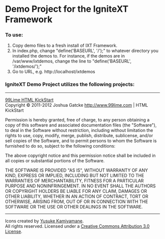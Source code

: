 Demo Project for the IgniteXT Framework
=======================================

### To use:

1. Copy demo files to a fresh install of IXT Framework.  
2. In index.php, change "define('BASEURL', '/');" to whatever directory you installed the demos to.  For instance, if the demos are in /var/www/ixtdemos, change the line to "define('BASEURL', '/ixtdemos/');"
3. Go to URL, e.g. http://localhost/ixtdemos

### IgniteXT Demo Project utilizes the following projects:

---

<a href="http://www.99lime.com">99Lime HTML KickStart</a>  
Copyright © 2011-2012 Joshua Gatcke http://www.99lime.com | HTML KickStart

Permission is hereby granted, free of charge, to any person obtaining a copy of this software and associated documentation files (the "Software"), to deal in the Software without restriction, including without limitation the rights to use, copy, modify, merge, publish, distribute, sublicense, and/or sell copies of the Software, and to permit persons to whom the Software is furnished to do so, subject to the following conditions:

The above copyright notice and this permission notice shall be included in all copies or substantial portions of the Software.

THE SOFTWARE IS PROVIDED "AS IS", WITHOUT WARRANTY OF ANY KIND, EXPRESS OR IMPLIED, INCLUDING BUT NOT LIMITED TO THE WARRANTIES OF MERCHANTABILITY, FITNESS FOR A PARTICULAR PURPOSE AND NONINFRINGEMENT. IN NO EVENT SHALL THE AUTHORS OR COPYRIGHT HOLDERS BE LIABLE FOR ANY CLAIM, DAMAGES OR OTHER LIABILITY, WHETHER IN AN ACTION OF CONTRACT, TORT OR OTHERWISE, ARISING FROM, OUT OF OR IN CONNECTION WITH THE SOFTWARE OR THE USE OR OTHER DEALINGS IN THE SOFTWARE.

---

Icons created by <a href="http://p.yusukekamiyamane.com">Yusuke Kamiyamane</a>.  
All rights reserved. Licensed under a <a href="http://creativecommons.org/licenses/by/3.0/">Creative Commons Attribution 3.0 License</a>.


